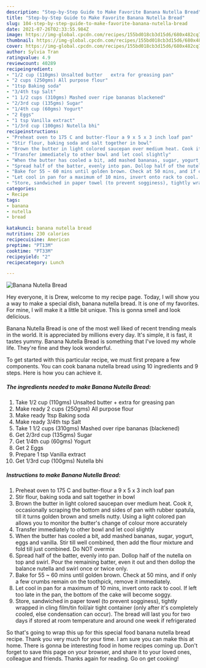 ```yaml
---
description: "Step-by-Step Guide to Make Favorite Banana Nutella Bread"
title: "Step-by-Step Guide to Make Favorite Banana Nutella Bread"
slug: 104-step-by-step-guide-to-make-favorite-banana-nutella-bread
date: 2021-07-26T02:33:55.984Z
image: https://img-global.cpcdn.com/recipes/155bd018cb3d15d6/680x482cq70/banana-nutella-bread-recipe-main-photo.jpg
thumbnail: https://img-global.cpcdn.com/recipes/155bd018cb3d15d6/680x482cq70/banana-nutella-bread-recipe-main-photo.jpg
cover: https://img-global.cpcdn.com/recipes/155bd018cb3d15d6/680x482cq70/banana-nutella-bread-recipe-main-photo.jpg
author: Sylvia Tran
ratingvalue: 4.9
reviewcount: 40289
recipeingredient:
- "1/2 cup (110gms) Unsalted butter   extra for greasing pan"
- "2 cups (250gms) All purpose flour"
- "1tsp Baking soda"
- "3/4th tsp Salt"
- "1 1/2 cups (310gms) Mashed over ripe bananas blackened"
- "2/3rd cup (135gms) Sugar"
- "1/4th cup (60gms) Yogurt"
- "2 Eggs"
- "1 tsp Vanilla extract"
- "1/3rd cup (100gms) Nutella bhi"
recipeinstructions:
- "Preheat oven to 175 C and butter-flour a 9 x 5 x 3 inch loaf pan"
- "Stir flour, baking soda and salt together in bowl"
- "Brown the butter in light colored saucepan over medium heat. Cook it, occasionally scraping the bottom and sides of pan with rubber spatula, till it turns golden brown and smells nutty. Using a light colored pan allows you to monitor the butter&#39;s change of colour more accurately"
- "Transfer immediately to other bowl and let cool slightly"
- "When the butter has cooled a bit, add mashed bananas, sugar, yogurt, eggs and vanilla. Stir till well combined, then add the flour mixture and fold till just combined. Do NOT overmix"
- "Spread half of the batter, evenly into pan. Dollop half of the nutella on top and swirl. Pour the remaining batter, even it out and then dollop the balance nutella and swirl once or twice only."
- "Bake for 55 ~ 60 mins until golden brown. Check at 50 mins, and if only a few crumbs remain on the toothpick, remove it immediately."
- "Let cool in pan for a maximum of 10 mins, invert onto rack to cool. If left too late in the pan, the bottom of the cake will become soggy."
- "Store, sandwiched in paper towel (to prevent sogginess), tightly wrapped in cling film/tin foil/air tight container (only after it&#39;s completely cooled, else condensation can occur). The bread will last you for two days if stored at room temperature and around one week if refrigerated"
categories:
- Recipe
tags:
- banana
- nutella
- bread

katakunci: banana nutella bread 
nutrition: 230 calories
recipecuisine: American
preptime: "PT13M"
cooktime: "PT33M"
recipeyield: "2"
recipecategory: Lunch

---
```



![Banana Nutella Bread](https://img-global.cpcdn.com/recipes/155bd018cb3d15d6/680x482cq70/banana-nutella-bread-recipe-main-photo.jpg)

Hey everyone, it is Drew, welcome to my recipe page. Today, I will show you a way to make a special dish, banana nutella bread. It is one of my favorites. For mine, I will make it a little bit unique. This is gonna smell and look delicious.



Banana Nutella Bread is one of the most well liked of recent trending meals in the world. It is appreciated by millions every day. It's simple, it is fast, it tastes yummy. Banana Nutella Bread is something that I've loved my whole life. They're fine and they look wonderful.


To get started with this particular recipe, we must first prepare a few components. You can cook banana nutella bread using 10 ingredients and 9 steps. Here is how you can achieve it.

<!--inarticleads1-->

##### The ingredients needed to make Banana Nutella Bread:

1. Take 1/2 cup (110gms) Unsalted butter  + extra for greasing pan
1. Make ready 2 cups (250gms) All purpose flour
1. Make ready 1tsp Baking soda
1. Make ready 3/4th tsp Salt
1. Take 1 1/2 cups (310gms) Mashed over ripe bananas (blackened)
1. Get 2/3rd cup (135gms) Sugar
1. Get 1/4th cup (60gms) Yogurt
1. Get 2 Eggs
1. Prepare 1 tsp Vanilla extract
1. Get 1/3rd cup (100gms) Nutella bhi




<!--inarticleads2-->

##### Instructions to make Banana Nutella Bread:

1. Preheat oven to 175 C and butter-flour a 9 x 5 x 3 inch loaf pan
1. Stir flour, baking soda and salt together in bowl
1. Brown the butter in light colored saucepan over medium heat. Cook it, occasionally scraping the bottom and sides of pan with rubber spatula, till it turns golden brown and smells nutty. Using a light colored pan allows you to monitor the butter&#39;s change of colour more accurately
1. Transfer immediately to other bowl and let cool slightly
1. When the butter has cooled a bit, add mashed bananas, sugar, yogurt, eggs and vanilla. Stir till well combined, then add the flour mixture and fold till just combined. Do NOT overmix
1. Spread half of the batter, evenly into pan. Dollop half of the nutella on top and swirl. Pour the remaining batter, even it out and then dollop the balance nutella and swirl once or twice only.
1. Bake for 55 ~ 60 mins until golden brown. Check at 50 mins, and if only a few crumbs remain on the toothpick, remove it immediately.
1. Let cool in pan for a maximum of 10 mins, invert onto rack to cool. If left too late in the pan, the bottom of the cake will become soggy.
1. Store, sandwiched in paper towel (to prevent sogginess), tightly wrapped in cling film/tin foil/air tight container (only after it&#39;s completely cooled, else condensation can occur). The bread will last you for two days if stored at room temperature and around one week if refrigerated




So that's going to wrap this up for this special food banana nutella bread recipe. Thank you very much for your time. I am sure you can make this at home. There is gonna be interesting food in home recipes coming up. Don't forget to save this page on your browser, and share it to your loved ones, colleague and friends. Thanks again for reading. Go on get cooking!
